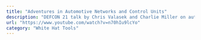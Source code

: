 ```yaml
---
title: "Adventures in Automotive Networks and Control Units"
description: "DEFCON 21 talk by Chris Valasek and Charlie Miller on automotive networks."
url: "https://www.youtube.com/watch?v=n70hIu9lcYo"
category: "White Hat Tools"
---
```

